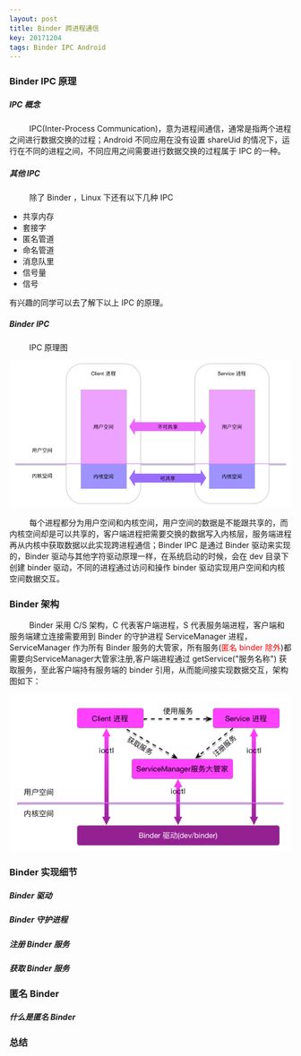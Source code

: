 ```yaml
---
layout: post
title: Binder 跨进程通信
key: 20171204
tags: Binder IPC Android
---
```


### <i class="fa fa-rebel fa-1x" aria-hidden="true"></i>  Binder IPC 原理
##### <i class="fa fa-star" aria-hidden="true"></i> IPC 概念
&nbsp;&nbsp;&nbsp;&nbsp;&nbsp;&nbsp;&nbsp;&nbsp;
IPC(Inter-Process Communication)，意为进程间通信，通常是指两个进程之间进行数据交换的过程；Android 不同应用在没有设置 shareUid 的情况下，运行在不同的进程之间，不同应用之间需要进行数据交换的过程属于 IPC 的一种。
##### <i class="fa fa-star" aria-hidden="true"></i> 其他 IPC
&nbsp;&nbsp;&nbsp;&nbsp;&nbsp;&nbsp;&nbsp;&nbsp;
除了 Binder ，Linux 下还有以下几种 IPC

+ 共享内存
+ 套接字
+ 匿名管道
+ 命名管道
+ 消息队里
+ 信号量
+ 信号

有兴趣的同学可以去了解下以上 IPC 的原理。

##### <i class="fa fa-star" aria-hidden="true"></i> Binder IPC
&nbsp;&nbsp;&nbsp;&nbsp;&nbsp;&nbsp;&nbsp;&nbsp;
IPC 原理图

![](/assets/binder/kernel.png)

&nbsp;&nbsp;&nbsp;&nbsp;&nbsp;&nbsp;&nbsp;&nbsp;
每个进程都分为用户空间和内核空间，用户空间的数据是不能跟共享的，而内核空间却是可以共享的，客户端进程把需要交换的数据写入内核层，服务端进程再从内核中获取数据以此实现跨进程通信；Binder IPC 是通过 Binder 驱动来实现的，Binder 驱动与其他字符驱动原理一样，在系统启动的时候，会在 dev 目录下创建 binder 驱动，不同的进程通过访问和操作 binder 驱动实现用户空间和内核空间数据交互。
### <i class="fa fa-rebel fa-1x" aria-hidden="true"></i>  Binder 架构
&nbsp;&nbsp;&nbsp;&nbsp;&nbsp;&nbsp;&nbsp;&nbsp;
Binder 采用 C/S 架构，C 代表客户端进程，S 代表服务端进程，客户端和服务端建立连接需要用到 Binder 的守护进程 ServiceManager 进程，ServiceManager 作为所有 Binder 服务的大管家，所有服务(<font color="red">匿名 binder 除外</font>)都需要向ServiceManager大管家注册,客户端进程通过 getService("服务名称") 获取服务，至此客户端持有服务端的 binder 引用，从而能间接实现数据交互，架构图如下：

![](/assets/binder/service.png)

### <i class="fa fa-rebel fa-1x" aria-hidden="true"></i> Binder 实现细节
##### <i class="fa fa-star" aria-hidden="true"></i> Binder 驱动
##### <i class="fa fa-star" aria-hidden="true"></i> Binder 守护进程
##### <i class="fa fa-star" aria-hidden="true"></i> 注册 Binder 服务
##### <i class="fa fa-star" aria-hidden="true"></i> 获取 Binder 服务
### <i class="fa fa-rebel fa-1x" aria-hidden="true"></i> 匿名 Binder
##### <i class="fa fa-star" aria-hidden="true"></i> 什么是匿名 Binder
### <i class="fa fa-rebel fa-1x" aria-hidden="true"></i> 总结

